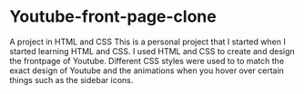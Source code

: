 # Youtube-front-page-clone
A project in HTML and CSS
This is a personal project that I started when I started learning HTML and CSS. 
I used HTML and CSS to create and design the frontpage of Youtube.
Different CSS styles were used to to match the exact design of Youtube and the animations when you hover over certain things such as the sidebar icons.
